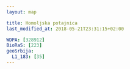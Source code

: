 ```yaml
---
layout: map

title: Homoljska potajnica
last_modified_at: 2018-05-21T23:31:15+02:00

WDPA: [328912]
BioRaS: [223]
geoSrbija:
  L1_183: [35]
---
```


